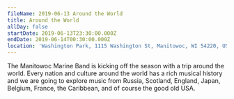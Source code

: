 ```yaml
---
fileName: 2019-06-13 Around the World
title: Around the World
allDay: false
startDate: 2019-06-13T23:30:00.000Z
endDate: 2019-06-14T00:30:00.000Z
location: 'Washington Park, 1115 Washington St, Manitowoc, WI 54220, USA'
---
```

The Manitowoc Marine Band is kicking off the season with a trip around the world. Every nation and culture around the world has a rich musical history and we are going to explore music from Russia, Scotland, England, Japan, Belgium, France, the Caribbean, and of course the good old USA.
